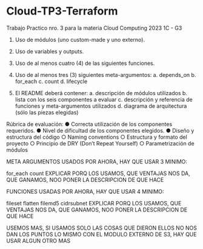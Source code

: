 # Cloud-TP3-Terraform
Trabajo Practico nro. 3 para la materia Cloud Computing 2023 1C - G3


1. Uso de módulos (uno custom-made y uno externo).
2. Uso de variables y outputs.
3. Uso de al menos cuatro (4) de las siguientes funciones.
4. Uso de al menos tres (3) siguientes meta-argumentos:
a. depends_on
b. for_each
c. count
d. lifecycle


5. El README deberá contener:
a. descripción de módulos utilizados
b. lista con los seis componentes a evaluar
c. descripción y referencia de funciones y meta-argumentos utilizados
d. diagrama de arquitectura (sólo las piezas elegidas)

Rúbrica de evaluación:
● Correcta utilización de los componentes requeridos.
● Nivel de dificultad de los componentes elegidos.
● Diseño y estructura del código
○ Naming conventions
○ Estructura y formato del proyecto
○ Principio de DRY (Don’t Repeat Yourself)
○ Parametrización de módulos

META ARGUMENTOS USADOS POR AHORA, HAY QUE USAR 3 MINIMO:

for_each 
count
EXPLICAR PORQ LOS USAMOS, QUE VENTAJAS NOS DA, QUE GANAMOS, NOO PONER LA DESCRIPCION DE QUE HACE

FUNCIONES USADAS POR AHORA, HAY QUE USAR 4 MINIMO:

fileset
flatten
filemd5
cidrsubnet
EXPLICAR PORQ LOS USAMOS, QUE VENTAJAS NOS DA, QUE GANAMOS, NOO PONER LA DESCRIPCION DE QUE HACE

USEMOS MAS, SI USAMOS SOLO LAS COSAS QUE DIERON ELLOS NO NOS DAN LOS PUNTOS
LO MISMO CON EL MODULO EXTERNO DE S3, HAY QUE USAR ALGUN OTRO MAS

